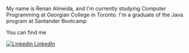 My name is Renan Almeida, and I'm currently studying Computer Programming at Georgian College in Toronto. I'm a graduate of the Java program at Santander Bootcamp

You can find me

[![Linkedin](https://i.stack.imgur.com/gVE0j.png) LinkedIn]([https://www.linkedin.com/](https://www.linkedin.com/in/renan-almeida-987652bb/))


<!--
**RenanPinheiroo/RenanPinheiroo** is a ✨ _special_ ✨ repository because its `README.md` (this file) appears on your GitHub profile.

Here are some ideas to get you started:

- 🔭 I’m currently working on ...
- 🌱 I’m currently learning ...
- 👯 I’m looking to collaborate on ...
- 🤔 I’m looking for help with ...
- 💬 Ask me about ...
- 📫 How to reach me: ...
- 😄 Pronouns: ...
- ⚡ Fun fact: ...
-->
